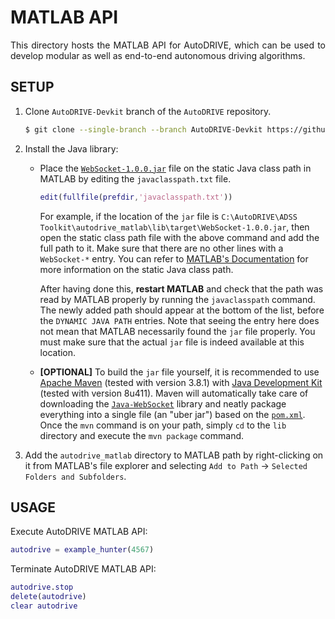 # MATLAB API

<p align="justify">
This directory hosts the MATLAB API for AutoDRIVE, which can be used to develop modular as well as end-to-end autonomous driving algorithms.
</p>

## SETUP

1. Clone `AutoDRIVE-Devkit` branch of the `AutoDRIVE` repository.
    ```bash
    $ git clone --single-branch --branch AutoDRIVE-Devkit https://github.com/Tinker-Twins/AutoDRIVE.git
    ```
2. Install the Java library:
   - Place the [`WebSocket-1.0.0.jar`](lib/target/WebSocket-1.0.0.jar) file on the static Java class path in MATLAB by editing the `javaclasspath.txt` file.
     ```MATLAB
     edit(fullfile(prefdir,'javaclasspath.txt'))
     ```
     For example, if the location of the `jar` file is `C:\AutoDRIVE\ADSS Toolkit\autodrive_matlab\lib\target\WebSocket-1.0.0.jar`, then open the static class path file with the above command and add the full path to it. Make sure that there are no other lines with a `WebSocket-*` entry. You can refer to [MATLAB's Documentation](https://www.mathworks.com/help/matlab/matlab_external/static-path-of-java-class-path.html) for more information on the static Java class path.

     After having done this, **restart MATLAB** and check that the path was read by MATLAB properly by running the `javaclasspath` command. The newly added path should appear at the bottom of the list, before the `DYNAMIC JAVA PATH` entries. Note that seeing the entry here does not mean that MATLAB necessarily found the `jar` file properly. You must make sure that the actual `jar` file is indeed available at this location.
   - **[OPTIONAL]** To build the `jar` file yourself, it is recommended to use [Apache Maven](https://maven.apache.org/download.cgi) (tested with version 3.8.1) with [Java Development Kit](https://www.oracle.com/java/technologies/downloads/?er=221886#java8) (tested with version 8u411). Maven will automatically take care of downloading the [`Java-WebSocket`](https://github.com/TooTallNate/Java-WebSocket) library and neatly package everything into a single file (an "uber jar") based on the [`pom.xml`](lib/pom.xml). Once the `mvn` command is on your path, simply `cd` to the `lib` directory and execute the `mvn package` command.
4. Add the `autodrive_matlab` directory to MATLAB path by right-clicking on it from MATLAB's file explorer and selecting `Add to Path` &rarr; `Selected Folders and Subfolders`.

## USAGE

Execute AutoDRIVE MATLAB API:
```MATLAB
autodrive = example_hunter(4567)
```

Terminate AutoDRIVE MATLAB API:
```MATLAB
autodrive.stop
delete(autodrive)
clear autodrive
```
